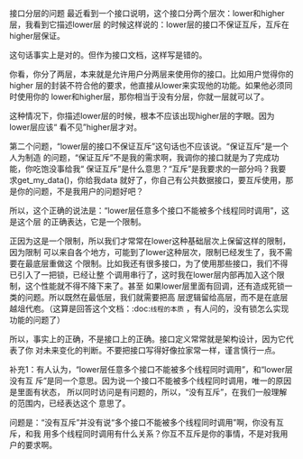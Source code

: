     
接口分层的问题
最近看到一个接口说明，这个接口分两个层次：lower和higher层，我看到它描述lower层
的时候这样说的：lower层的接口不保证互斥，互斥在higher层保证。

这句话事实上是对的。但作为接口文档，这样写是错的。

你看，你分了两层，本来就是允许用户分两层来使用你的接口。比如用户觉得你的higher
层的封装不符合他的要求，他直接从lower来实现他的功能。如果他必须同时使用你的
lower和higher层，那你相当于没有分层，你就一层就可以了。

这种情况下，你描述lower层的时候，根本不应该出现higher层的字眼。因为lower层应该“
看不见”higher层才对。

第二个问题，“lower层的接口不保证互斥”这句话也不应该说。“保证互斥”是一个人为制造
的问题，“保证互斥”不是我的需求啊，我调你的接口就是为了完成功能，你吃饱没事给我“
保证互斥”是什么意思？“互斥”是我要求的一部分吗？我要求get_my_data()，你给我data
就好了，你自己有公共数据接口，要互斥使用，那是你的问题，不是我用户的问题好吧？

所以，这个正确的说法是：“lower层任意多个接口不能被多个线程同时调用”，这是这个层
的正确表达，它是一个限制。

正因为这是一个限制，所以我们才常常在lower这种基础层次上保留这样的限制，因为限制
可以来自各个地方，可能到了lower这种层次，限制已经发生了，我不需要在最底层重做这
个限制。比如我还有很多接口，为了使用那些接口，我们不得已引入了一把锁，已经让整
个调用串行了，这时我在lower层内部再加入这个限制，这个性能就不得不降下来了。甚至
如果lower层里面有回调，还有造成死锁一类的问题。所以既然在最低层，我们就需要把高
层逻辑留给高层，而不是在底层越俎代庖。（这算是回答这个文档：:doc:`线程的本质`
，有人问的，没有锁怎么实现功能的问题了）

所以，事实上的正确，不是接口上的正确。接口定义常常就是架构设计，因为它代表了你
对未来变化的判断。不要把接口写得好像拉家常一样，谨言慎行一点。

补充1：有人认为，“lower层任意多个接口不能被多个线程同时调用”，和“lower层没有互
斥”是同一个意思。因为说一个接口不能被多个线程同时调用，唯一的原因是里面有状态，
所以同时访问是有问题的，所以，“没有互斥”，在我们一般理解的范围内，已经表达这个
意思了。

问题是：“没有互斥”并没有说“多个接口不能被多个线程同时调用”啊，你没有互斥，和我
用多个线程同时调用有什么关系？你互不互斥是你的事情，不是对我用户的要求啊。
